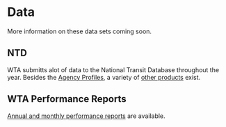 # Data
More information on these data sets coming soon.

## NTD
WTA submitts alot of data to the National Transit Database throughout the year.  Besides the [Agency Profiles](https://www.transit.dot.gov/ntd/transit-agency-profiles/whatcom-transportation-authority), a variety of [other products](https://www.transit.dot.gov/ntd/ntd-data) exist.

## WTA Performance Reports
[Annual and monthly performance reports](http://www.ridewta.com/business/reports/performance) are available.